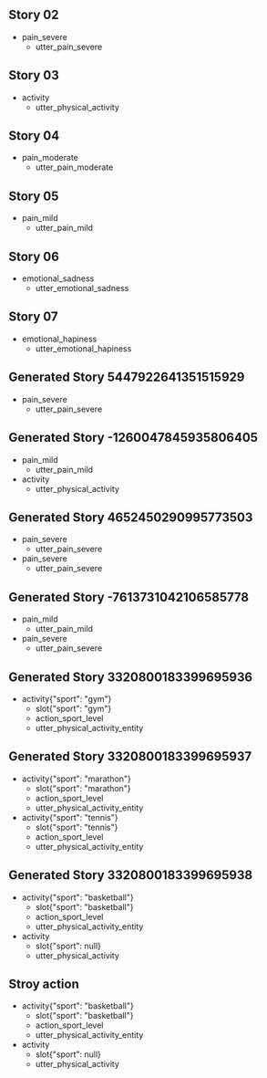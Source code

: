 ## Story 02
* pain_severe
    - utter_pain_severe

## Story 03
* activity
    - utter_physical_activity

## Story 04
* pain_moderate
    - utter_pain_moderate

## Story 05
* pain_mild
    - utter_pain_mild

## Story 06
* emotional_sadness
    - utter_emotional_sadness

## Story 07
* emotional_hapiness
    - utter_emotional_hapiness

## Generated Story 5447922641351515929
* pain_severe
    - utter_pain_severe

## Generated Story -1260047845935806405
* pain_mild
    - utter_pain_mild
* activity
    - utter_physical_activity
## Generated Story 4652450290995773503
* pain_severe
    - utter_pain_severe
* pain_severe
    - utter_pain_severe

## Generated Story -7613731042106585778
* pain_mild
    - utter_pain_mild
* pain_severe
    - utter_pain_severe

## Generated Story 3320800183399695936
* activity{"sport": "gym"}
    - slot{"sport": "gym"}
    - action_sport_level
    - utter_physical_activity_entity

## Generated Story 3320800183399695937
* activity{"sport": "marathon"}
    - slot{"sport": "marathon"}
    - action_sport_level
    - utter_physical_activity_entity
* activity{"sport": "tennis"}
    - slot{"sport": "tennis"}
    - action_sport_level
    - utter_physical_activity_entity

## Generated Story 3320800183399695938
* activity{"sport": "basketball"}
    - slot{"sport": "basketball"}
    - action_sport_level
    - utter_physical_activity_entity
* activity
    - slot{"sport": null}
    - utter_physical_activity

## Stroy action
* activity{"sport": "basketball"}
    - slot{"sport": "basketball"}
    - action_sport_level
    - utter_physical_activity_entity
* activity
    - slot{"sport": null}
    - utter_physical_activity
